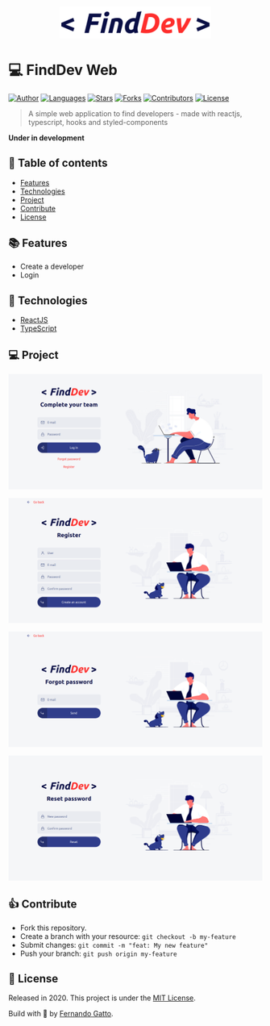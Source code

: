<p align="center">
  <img src="./github/logo.svg" width="300"/>
</p>

# 💻 FindDev Web

[![Author](https://img.shields.io/badge/author-fernandogatto-%2334CB79)](https://github.com/fernandogatto/)
[![Languages](https://img.shields.io/github/languages/count/fernandogatto/find-dev-web?color=%2334CB79)](#)
[![Stars](https://img.shields.io/github/stars/fernandogatto/find-dev-web?color=%2334CB79)](https://github.com/fernandogatto/find-dev-web/stargazers)
[![Forks](https://img.shields.io/github/forks/fernandogatto/find-dev-web?color=%2334CB79)](https://github.com/fernandogatto/find-dev-web/network/members)
[![Contributors](https://img.shields.io/github/contributors/fernandogatto/find-dev-web?color=%2334CB79)](https://github.com/fernandogatto/find-dev-web/graphs/contributors)
[![License](https://img.shields.io/badge/license-MIT-%2334CB79)](https://choosealicense.com/licenses/mit/)

> A simple web application to find developers - made with reactjs, typescript, hooks and styled-components

**Under in development**

## 🔗 Table of contents
- [Features](#features)
- [Technologies](#technologies)
- [Project](#project)
- [Contribute](#contribute)
- [License](#license)

## 📚 Features <a name="features"/>

- Create a developer
- Login

## 📌 Technologies <a name="technologies"/>

- [ReactJS](https://pt-br.reactjs.org/)
- [TypeScript](https://www.typescriptlang.org/)

## 💻 Project <a name="project"/>

![](/github/login.png)

![](/github/register.png)

![](/github/forgot-password.png)

![](/github/reset-password.png)

## 👍 Contribute <a name="contribute"/>

- Fork this repository.
- Create a branch with your resource: ```git checkout -b my-feature```
- Submit changes: ```git commit -m "feat: My new feature"```
- Push your branch: ```git push origin my-feature```

## 📕 License <a name="license"/>

Released in 2020. This project is under the [MIT License](https://choosealicense.com/licenses/mit/).

Build with 💜 by [Fernando Gatto](https://github.com/fernandogatto/).
